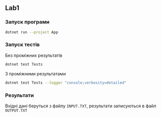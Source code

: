 ## Lab1
### Запуск програми
```bash
dotnet run --project App
```
### Запуск тестів
Без проміжних результатів
```bash
dotnet test Tests
```
З проміжними результатами
```bash
dotnet test Tests --logger "console;verbosity=detailed"
```

### Результати

Вхідні дані беруться з файлу `INPUT.TXT`, результати записуються в файл `OUTPUT.TXT`
